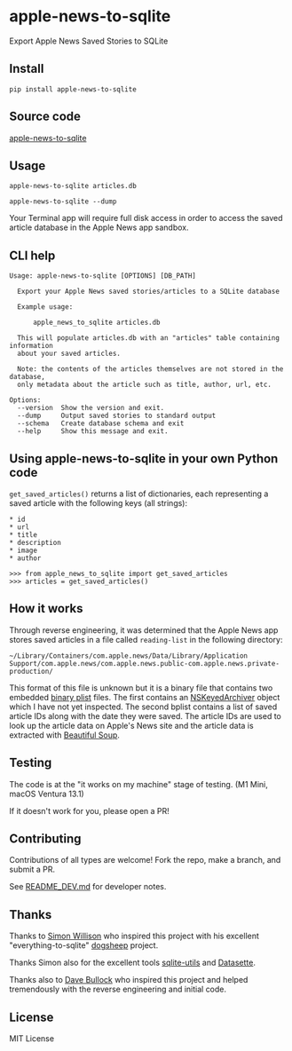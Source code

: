 # apple-news-to-sqlite

Export Apple News Saved Stories to SQLite

## Install

    pip install apple-news-to-sqlite

## Source code

[apple-news-to-sqlite](https://github.com/RhetTbull/apple-news-to-sqlite)

## Usage

    apple-news-to-sqlite articles.db
    
    apple-news-to-sqlite --dump

Your Terminal app will require full disk access in order to access the saved article database in the Apple News app sandbox.

## CLI help

<!-- [[[cog
import cog
from apple_news_to_sqlite.cli import cli
from click.testing import CliRunner
runner = CliRunner()
result = runner.invoke(cli, ["--help"])
help = result.output.replace("Usage: cli", "Usage: apple-news-to-sqlite")
cog.out(
    "```\n{}\n```".format(help)
)
]]] -->
```
Usage: apple-news-to-sqlite [OPTIONS] [DB_PATH]

  Export your Apple News saved stories/articles to a SQLite database

  Example usage:

      apple_news_to_sqlite articles.db

  This will populate articles.db with an "articles" table containing information
  about your saved articles.

  Note: the contents of the articles themselves are not stored in the database,
  only metadata about the article such as title, author, url, etc.

Options:
  --version  Show the version and exit.
  --dump     Output saved stories to standard output
  --schema   Create database schema and exit
  --help     Show this message and exit.

```
<!-- [[[end]]] -->

## Using apple-news-to-sqlite in your own Python code

`get_saved_articles()` returns a list of dictionaries, each representing a saved article with the
following keys (all strings):

    * id
    * url
    * title
    * description
    * image
    * author

```pycon
>>> from apple_news_to_sqlite import get_saved_articles
>>> articles = get_saved_articles()
```

## How it works

Through reverse engineering, it was determined that the Apple News app stores
saved articles in a file called `reading-list` in the following directory:

`~/Library/Containers/com.apple.news/Data/Library/Application Support/com.apple.news/com.apple.news.public-com.apple.news.private-production/`

This format of this file is unknown but it is a binary file that contains two embedded 
[binary plist](https://medium.com/@karaiskc/understanding-apples-binary-property-list-format-281e6da00dbd)
files. The first contains an [NSKeyedArchiver](https://developer.apple.com/documentation/foundation/nskeyedarchiver)
object which I have not yet inspected. The second bplist contains a list of saved article IDs along with the date
they were saved. The article IDs are used to look up the article data on Apple's News site and the article data
is extracted with [Beautiful Soup](https://www.crummy.com/software/BeautifulSoup/).

## Testing

The code is at the "it works on my machine" stage of testing. (M1 Mini, macOS Ventura 13.1)

If it doesn't work for you, please open a PR!

## Contributing

Contributions of all types are welcome! Fork the repo, make a branch, and submit a PR.

See [README_DEV.md](README_DEV.md) for developer notes.

## Thanks

Thanks to [Simon Willison](https://simonwillison.net/) who inspired this project
with his excellent "everything-to-sqlite" [dogsheep](https://github.com/dogsheep) project.

Thanks Simon also for the excellent tools
[sqlite-utils](https://github.com/simonw/sqlite-utils) and [Datasette](https://datasette.io).

Thanks also to [Dave Bullock](https://github.com/eecue) who inspired this project and helped
tremendously with the reverse engineering and initial code.

## License

MIT License

